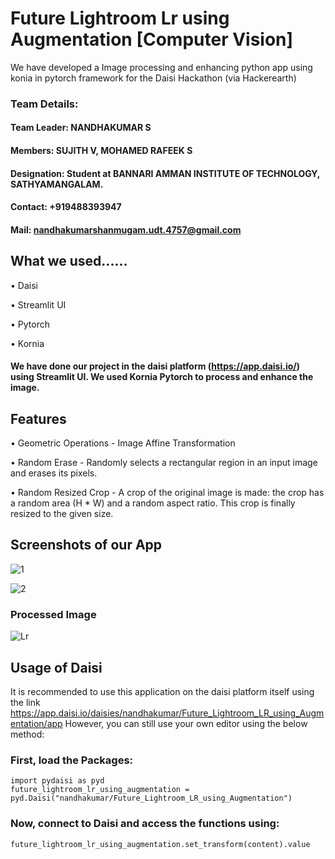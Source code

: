 # Future Lightroom Lr using Augmentation [Computer Vision]
We have developed a Image processing and enhancing python app using konia in pytorch framework for the Daisi Hackathon (via Hackerearth)
### Team Details:
#### Team Leader: NANDHAKUMAR S 
#### Members: SUJITH V, MOHAMED RAFEEK S
#### Designation: Student at BANNARI AMMAN INSTITUTE OF TECHNOLOGY, SATHYAMANGALAM.
#### Contact: +919488393947
#### Mail: nandhakumarshanmugam.udt.4757@gmail.com

## What we used......
• Daisi


• Streamlit UI


• Pytorch


• Kornia


#### We have done our project in the daisi platform (https://app.daisi.io/) using Streamlit UI. We used Kornia Pytorch to process and enhance the image. 
## Features
• Geometric Operations - Image Affine Transformation

• Random Erase - Randomly selects a rectangular region in an input image and erases its pixels.

• Random Resized Crop - A crop of the original image is made: the crop has a random area (H * W) and a random aspect ratio. This crop is finally resized to the given size.

## Screenshots of our App

![1](https://user-images.githubusercontent.com/113059991/189355954-d33ced30-6c74-4c1d-b5ee-41accc19a90a.JPG)



![2](https://user-images.githubusercontent.com/113059991/189355991-103a8497-2714-498b-b926-e0f6d1032515.JPG)



### Processed Image 

![Lr](https://user-images.githubusercontent.com/113059991/189353828-799dd5f7-6380-4e9d-8cf3-16a2128f0b0b.JPG)


## Usage of Daisi

It is recommended to use this application on the daisi platform itself using the link https://app.daisi.io/daisies/nandhakumar/Future_Lightroom_LR_using_Augmentation/app
However, you can still use your own editor using the below method:

### First, load the Packages:

```
import pydaisi as pyd
future_lightroom_lr_using_augmentation = pyd.Daisi("nandhakumar/Future_Lightroom_LR_using_Augmentation")
```
### Now, connect to Daisi and access the functions using:

```
future_lightroom_lr_using_augmentation.set_transform(content).value
```

